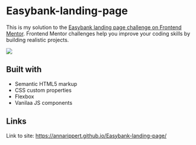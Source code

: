 # Easybank-landing-page

This is my solution to the [Easybank landing page challenge on Frontend Mentor](https://www.frontendmentor.io/challenges/easybank-landing-page-WaUhkoDN). Frontend Mentor challenges help you improve your coding skills by building realistic projects.  

![](./screenshot.png)

## Built with

- Semantic HTML5 markup
- CSS custom properties
- Flexbox
- Vanilaa JS components

## Links
Link to site: https://annarippert.github.io/Easybank-landing-page/
